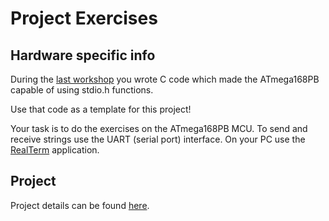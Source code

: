 # Project Exercises
## Hardware specific info
During the [last workshop](https://github.com/greenfox-academy/teaching-materials/tree/master/workshop/hardware/arrays-pointers-input-UART) you wrote C code which made the ATmega168PB capable of
using stdio.h functions.

Use that code as a template for this project!

Your task is to do the exercises on the ATmega168PB MCU. To send and receive strings
use the UART (serial port) interface. On your PC use the [RealTerm](https://realterm.sourceforge.io/) application.

## Project
Project details can be found [here](https://github.com/greenfox-academy/teaching-materials/tree/master/project/basics).
